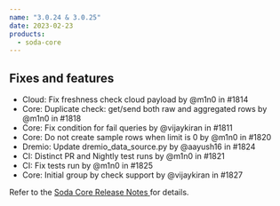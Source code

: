 ```yaml
---
name: "3.0.24 & 3.0.25"
date: 2023-02-23
products:
  - soda-core
---
```


## Fixes and features

* Cloud: Fix freshness check cloud payload by @m1n0 in #1814
* Core: Duplicate check: get/send both raw and aggregated rows by @m1n0 in #1818
* Core: Fix condition for fail queries by @vijaykiran in #1811
* Core: Do not create sample rows when limit is 0 by @m1n0 in #1820
* Dremio: Update dremio_data_source.py by @aayush16 in #1824
* CI: Distinct PR and Nightly test runs by @m1n0 in #1821
* CI: Fix tests run by @m1n0 in #1825
* Core: Initial group by check support by @vijaykiran in #1827

Refer to the <a href="https://github.com/sodadata/soda-core/releases" target="_blank">Soda Core Release Notes </a> for details.